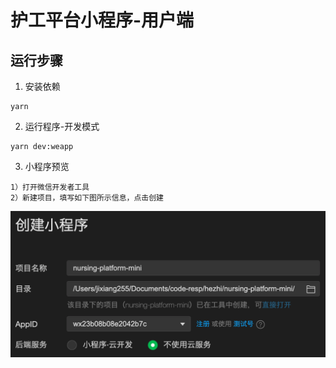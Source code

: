 # 护工平台小程序-用户端

## 运行步骤
1. 安装依赖
```
yarn
```

2. 运行程序-开发模式
```
yarn dev:weapp
```

3. 小程序预览
```
1）打开微信开发者工具
2）新建项目，填写如下图所示信息，点击创建
```
![](./images/2021-05-22-10-30-35.png)
